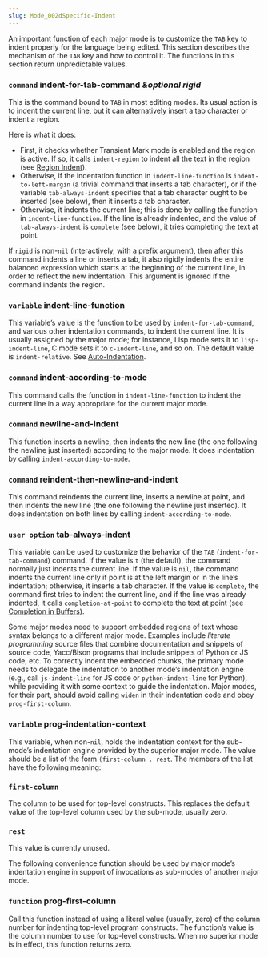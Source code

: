 ```yaml
---
slug: Mode_002dSpecific-Indent
---
```


An important function of each major mode is to customize the `TAB` key to indent properly for the language being edited. This section describes the mechanism of the `TAB` key and how to control it. The functions in this section return unpredictable values.

### <span className="tag command">`command`</span> **indent-for-tab-command** *\&optional rigid*

This is the command bound to `TAB` in most editing modes. Its usual action is to indent the current line, but it can alternatively insert a tab character or indent a region.

Here is what it does:

*   First, it checks whether Transient Mark mode is enabled and the region is active. If so, it calls `indent-region` to indent all the text in the region (see [Region Indent](/docs/elisp/Region-Indent)).
*   Otherwise, if the indentation function in `indent-line-function` is `indent-to-left-margin` (a trivial command that inserts a tab character), or if the variable `tab-always-indent` specifies that a tab character ought to be inserted (see below), then it inserts a tab character.
*   Otherwise, it indents the current line; this is done by calling the function in `indent-line-function`. If the line is already indented, and the value of `tab-always-indent` is `complete` (see below), it tries completing the text at point.

If `rigid` is non-`nil` (interactively, with a prefix argument), then after this command indents a line or inserts a tab, it also rigidly indents the entire balanced expression which starts at the beginning of the current line, in order to reflect the new indentation. This argument is ignored if the command indents the region.

### <span className="tag variable">`variable`</span> **indent-line-function**

This variable’s value is the function to be used by `indent-for-tab-command`, and various other indentation commands, to indent the current line. It is usually assigned by the major mode; for instance, Lisp mode sets it to `lisp-indent-line`, C mode sets it to `c-indent-line`, and so on. The default value is `indent-relative`. See [Auto-Indentation](/docs/elisp/Auto_002dIndentation).

### <span className="tag command">`command`</span> **indent-according-to-mode**

This command calls the function in `indent-line-function` to indent the current line in a way appropriate for the current major mode.

### <span className="tag command">`command`</span> **newline-and-indent**

This function inserts a newline, then indents the new line (the one following the newline just inserted) according to the major mode. It does indentation by calling `indent-according-to-mode`.

### <span className="tag command">`command`</span> **reindent-then-newline-and-indent**

This command reindents the current line, inserts a newline at point, and then indents the new line (the one following the newline just inserted). It does indentation on both lines by calling `indent-according-to-mode`.

### <span className="tag useroption">`user option`</span> **tab-always-indent**

This variable can be used to customize the behavior of the `TAB` (`indent-for-tab-command`) command. If the value is `t` (the default), the command normally just indents the current line. If the value is `nil`, the command indents the current line only if point is at the left margin or in the line’s indentation; otherwise, it inserts a tab character. If the value is `complete`, the command first tries to indent the current line, and if the line was already indented, it calls `completion-at-point` to complete the text at point (see [Completion in Buffers](/docs/elisp/Completion-in-Buffers)).

Some major modes need to support embedded regions of text whose syntax belongs to a different major mode. Examples include *literate programming* source files that combine documentation and snippets of source code, Yacc/Bison programs that include snippets of Python or JS code, etc. To correctly indent the embedded chunks, the primary mode needs to delegate the indentation to another mode’s indentation engine (e.g., call `js-indent-line` for JS code or `python-indent-line` for Python), while providing it with some context to guide the indentation. Major modes, for their part, should avoid calling `widen` in their indentation code and obey `prog-first-column`.

### <span className="tag variable">`variable`</span> **prog-indentation-context**

This variable, when non-`nil`, holds the indentation context for the sub-mode’s indentation engine provided by the superior major mode. The value should be a list of the form `(first-column . rest`. The members of the list have the following meaning:

### `first-column`

The column to be used for top-level constructs. This replaces the default value of the top-level column used by the sub-mode, usually zero.

### `rest`

This value is currently unused.

The following convenience function should be used by major mode’s indentation engine in support of invocations as sub-modes of another major mode.

### <span className="tag function">`function`</span> **prog-first-column**

Call this function instead of using a literal value (usually, zero) of the column number for indenting top-level program constructs. The function’s value is the column number to use for top-level constructs. When no superior mode is in effect, this function returns zero.
